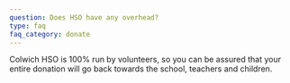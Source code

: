 ```yaml
---
question: Does HSO have any overhead?
type: faq
faq_category: donate
---
```

Colwich HSO is 100% run by volunteers, so you can be assured that your entire donation will go back towards the school, teachers and children.
